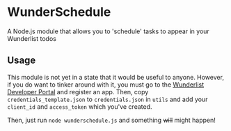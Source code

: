 # WunderSchedule
A Node.js module that allows you to 'schedule' tasks to appear in your Wunderlist todos

## Usage
This module is not yet in a state that it would be useful to anyone.
However, if you do want to tinker around with it, you must go to the [Wunderlist Developer Portal](https://developer.wunderlist.com/apps) and register an app.
Then, copy `credentials_template.json` to `credentials.json` in `utils` and add your `client_id` and `access_token` which you've created.

Then, just run `node wunderschedule.js` and something ~~will~~ might happen!